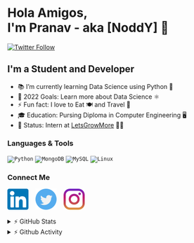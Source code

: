 # Hola Amigos,<br> I'm Pranav - aka [NoddY] 👋 

[![Twitter Follow](https://img.shields.io/twitter/follow/pranavdhawale19?color=1DA1F2&logo=twitter&style=for-the-badge)](https://twitter.com/intent/follow?original_referer=https%3A%2F%2Fgithub.com%2Fpranavdhawale19&screen_name=pranavdhawale19)

## I'm a Student and Developer

- 📚 I’m currently learning Data Science using Python 🐍
- 🥅 2022 Goals: Learn more about Data Science ⚛️
- ⚡ Fun fact: I love to Eat 🍽️ and Travel 🧳
- 🎓 Education: Pursing Diploma in Computer Engineering 🖥️
- 💼 Status: Intern at [LetsGrowMore](https://letsgrowmore.in/) 🧑‍💻


### Languages & Tools
<code><img alt="Python" height="24px" src="https://cdn.jsdelivr.net/gh/devicons/devicon/icons/python/python-original.svg" /></code>
<code><img alt="MongoDB" height="24px" src="https://cdn.jsdelivr.net/gh/devicons/devicon/icons/mongodb/mongodb-original.svg" /></code>
<code><img alt="MySQL" height="24px" src="https://cdn.jsdelivr.net/gh/devicons/devicon/icons/mysql/mysql-original.svg" /></code>
<code><img alt="Linux" height="24px" src="https://cdn.jsdelivr.net/gh/devicons/devicon/icons/linux/linux-original.svg" /></code>
 

### Connect Me
[![LinkedIn](./img/linkedin.svg)](https://www.linkedin.com/in/pranav-dhawale-324452212/)
&nbsp;&nbsp;
[![Twitter](./img/twitter.svg)](https://twitter.com/pranavdhawale19)
&nbsp;&nbsp;
[![Instagram](./img/instagram.svg)](https://www.instagram.com/pranav_dhawale_19/)

<details>
<summary>⚡ GitHub Stats</summary>

![Pranav's GitHub stats](https://github-readme-stats.pranavdhawale.vercel.app/api?username=pranavdhawale&custom_title=pranavdhawale's%20Github%20Stats&hide=issues,contribs&count_private=true&show_icons=true&include_all_commits=true&hide_border=true&bg_color=000000&title_color=443cab&text_color=ffffff&icon_color=fbff0f&show_icons=true)

![Pranav's Top Langs](https://github-readme-stats.pranavdhawale.vercel.app/api/top-langs/?username=pranavdhawale&layout=compact&hide_border=true&bg_color=000000&title_color=443cab&text_color=ffffff&icon_color=fbff0f&show_icons=true)

</details>

<details>
<summary>⚡ Github Activity</summary>
<!--START_SECTION:activity-->

<!--END_SECTION:activity-->
</details>
